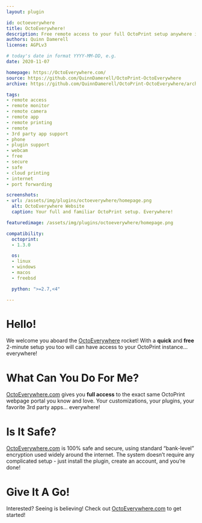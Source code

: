 ```yaml
---
layout: plugin

id: octoeverywhere
title: OctoEverywhere!
description: Free remote access to your full OctoPrint setup anywhere in the world! Your plugins, your camera, your controls, your favorite 3rd party apps. Safe, simple, and secure.
authors: Quinn Damerell
license: AGPLv3

# today's date in format YYYY-MM-DD, e.g.
date: 2020-11-07

homepage: https://OctoEverywhere.com/
source: https://github.com/QuinnDamerell/OctoPrint-OctoEverywhere
archive: https://github.com/QuinnDamerell/OctoPrint-OctoEverywhere/archive/master.zip

tags:
- remote access
- remote monitor
- remote camera
- remote app
- remote printing
- remote
- 3rd party app support
- phone
- plugin support
- webcam
- free
- secure
- safe
- cloud printing
- internet
- port forwarding

screenshots:
- url: /assets/img/plugins/octoeverywhere/homepage.png
  alt: OctoEverywhere Website
  caption: Your full and familiar OctoPrint setup. Everywhere!

featuredimage: /assets/img/plugins/octoeverywhere/homepage.png

compatibility:
  octoprint:
  - 1.3.0

  os:
  - linux
  - windows
  - macos
  - freebsd

  python: ">=2.7,<4"

---
```


# Hello!

We welcome you aboard the [OctoEverywhere](https://octoeverywhere.com/) rocket! With a **quick** and **free** 2-minute setup you too will can have access to your OctoPrint instance... everywhere!

# What Can You Do For Me?

[OctoEverywhere.com](https://octoeverywhere.com/) gives you **full access** to the exact same OctoPrint webpage portal you know and love. Your customizations, your plugins, your favorite 3rd party apps... everywhere!

# Is It Safe?

[OctoEverywhere.com](https://octoeverywhere.com/) is 100% safe and secure, using standard “bank-level” encryption used widely around the internet. The system doesn’t require any complicated setup - just install the plugin, create an account, and you’re done!

# Give It A Go!

Interested? Seeing is believing! Check out [OctoEverywhere.com](https://octoeverywhere.com/) to get started!